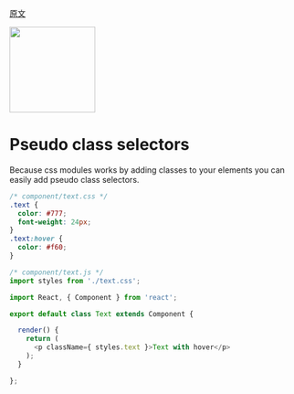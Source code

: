 [原文](https://github.com/css-modules/css-modules/blob/master/docs/pseudo-class-selectors.md)

<img src="https://raw.githubusercontent.com/css-modules/logos/master/css-modules-logo.png" width="150" height="150" />

# Pseudo class selectors

Because css modules works by adding classes to your elements you can easily add pseudo class selectors.

```css
/* component/text.css */
.text {
  color: #777;
  font-weight: 24px;
}
.text:hover {
  color: #f60;
}
```
``` js
/* component/text.js */
import styles from './text.css';

import React, { Component } from 'react';

export default class Text extends Component {

  render() {
    return (
      <p className={ styles.text }>Text with hover</p>
    );
  }

};
```
